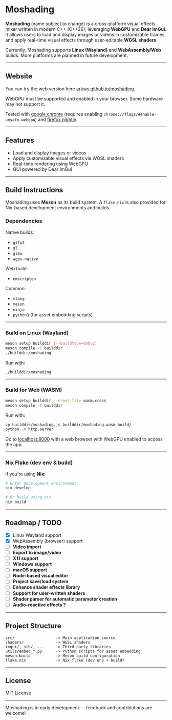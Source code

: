 # Moshading

**Moshading** (name subject to change) is a cross-platform visual effects mixer written in modern C++ (C++26), leveraging **WebGPU** and **Dear ImGui**. It allows users to load and display images or videos in customizable frames, and apply real-time visual effects through user-editable **WGSL shaders**.

Currently, Moshading supports **Linux (Wayland)** and **WebAssembly/Web** builds. More platforms are planned in future development.

---

## Website

You can try the web version here [arkwy.github.io/moshading](https://arkwy.github.io/moshading).

WebGPU must be supported and enabled in your browser. Some hardware may not support it.

Tested with [google chrome](https://www.google.fr/chrome/) (requires enabling `chrome://flags/#enable-unsafe-webgpu`) and [firefox nightly](https://www.firefox.com/channel/desktop/).

---

## Features

- Load and display images or videos
- Apply customizable visual effects via WGSL shaders
- Real-time rendering using WebGPU
- GUI powered by Dear ImGui

---

## Build Instructions

Moshading uses **Meson** as its build system. A `flake.nix` is also provided for Nix-based development environments and builds.

### Dependencies

Native builds:
- `glfw3`
- `gl`
- `glew`
- `wgpu-native`

Web build:
- `emscripten`

Common:
- `clang`
- `meson`
- `ninja`
- `python3` (for asset embedding scripts)

---

### Build on Linux (Wayland)

```sh
meson setup builddir [--buildtype=debug]
meson compile -C builddir
./builddir/moshading
````

Run with:
```sh
./builddir/moshading
```
---

### Build for Web (WASM)

```sh
meson setup builddir --cross-file wasm.cross
meson compile -C builddir
```

Run with:
```sh
cp builddir/moshading.js builddir/moshading.wasm build/
python -m http.server
```

Go to [localhost:8000](http://127.0.0.1:8000) with a web browser with WebGPU enabled to access the app.

---

### Nix Flake (dev env & build)

If you're using **Nix**:

```sh
# Enter development environment
nix develop

# Or build using nix
nix build
```

---

##  Roadmap / TODO

* [x] Linux Wayland support
* [x] WebAssembly (browser) support
* [ ] **Video import**
* [ ] **Export to image/video**
* [ ] **X11 support**
* [ ] **Windows support**
* [ ] **macOS support**
* [ ] **Node-based visual editor**
* [ ] **Project save/load system**
* [ ] **Enhance shader effects library**
* [ ] **Support for user-written shaders**
* [ ] **Shader parser for automatic parameter creation**
* [ ] **Audio-reactive effects ?**

---

## Project Structure

```
src/                  -> Main application source
shaders/              -> WGSL shaders
imgui/, stb/, ...     -> Third-party libraries
utils/embed_*.py      -> Python scripts for asset embedding
meson.build           -> Meson build configuration
flake.nix             -> Nix flake (dev env + build)
```

---

## License

MIT License

---

Moshading is in early development — feedback and contributions are welcome!
